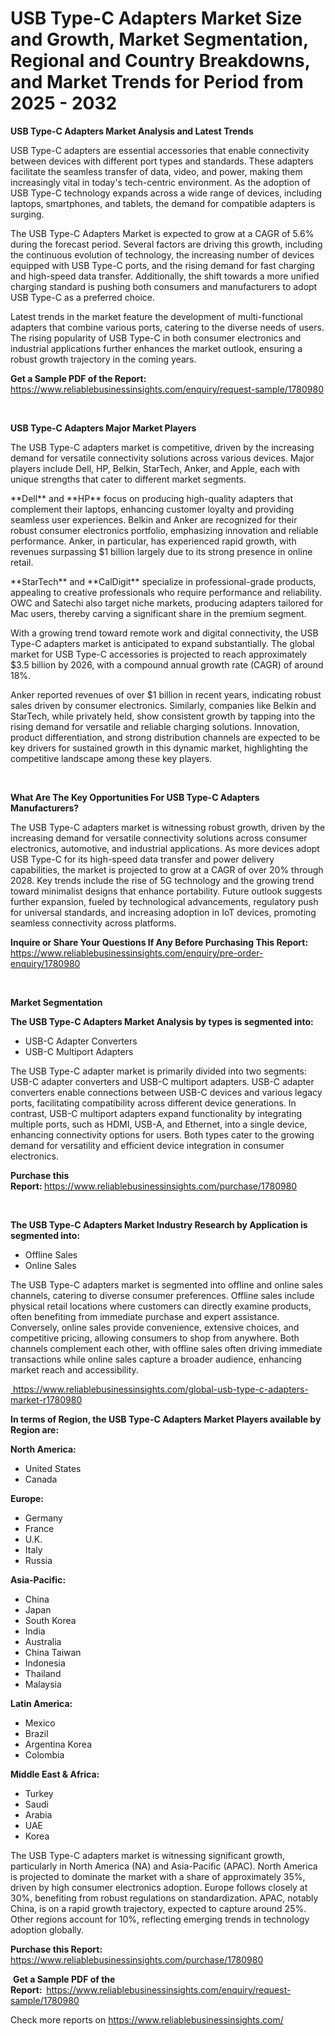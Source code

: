 <p><h1>USB Type-C Adapters Market Size and Growth, Market Segmentation, Regional and Country Breakdowns, and Market Trends for Period from 2025 -  2032</h1></p><p><strong>USB Type-C Adapters Market Analysis and Latest Trends</strong></p>
<p><p>USB Type-C adapters are essential accessories that enable connectivity between devices with different port types and standards. These adapters facilitate the seamless transfer of data, video, and power, making them increasingly vital in today's tech-centric environment. As the adoption of USB Type-C technology expands across a wide range of devices, including laptops, smartphones, and tablets, the demand for compatible adapters is surging.</p><p>The USB Type-C Adapters Market is expected to grow at a CAGR of 5.6% during the forecast period. Several factors are driving this growth, including the continuous evolution of technology, the increasing number of devices equipped with USB Type-C ports, and the rising demand for fast charging and high-speed data transfer. Additionally, the shift towards a more unified charging standard is pushing both consumers and manufacturers to adopt USB Type-C as a preferred choice.</p><p>Latest trends in the market feature the development of multi-functional adapters that combine various ports, catering to the diverse needs of users. The rising popularity of USB Type-C in both consumer electronics and industrial applications further enhances the market outlook, ensuring a robust growth trajectory in the coming years.</p></p>
<p><strong>Get a Sample PDF of the Report:&nbsp;</strong> <a href="https://www.reliablebusinessinsights.com/enquiry/request-sample/1780980?utm_campaign=2190&utm_medium=2&utm_source=Github&utm_content=ia&utm_term=25032025&utm_id=usb-type-c-adapters">https://www.reliablebusinessinsights.com/enquiry/request-sample/1780980</a></p>
<p>&nbsp;</p>
<p><strong>USB Type-C Adapters Major Market Players</strong></p>
<p><p>The USB Type-C adapters market is competitive, driven by the increasing demand for versatile connectivity solutions across various devices. Major players include Dell, HP, Belkin, StarTech, Anker, and Apple, each with unique strengths that cater to different market segments.</p><p>**Dell** and **HP** focus on producing high-quality adapters that complement their laptops, enhancing customer loyalty and providing seamless user experiences. Belkin and Anker are recognized for their robust consumer electronics portfolio, emphasizing innovation and reliable performance. Anker, in particular, has experienced rapid growth, with revenues surpassing $1 billion largely due to its strong presence in online retail.</p><p>**StarTech** and **CalDigit** specialize in professional-grade products, appealing to creative professionals who require performance and reliability. OWC and Satechi also target niche markets, producing adapters tailored for Mac users, thereby carving a significant share in the premium segment.</p><p>With a growing trend toward remote work and digital connectivity, the USB Type-C adapters market is anticipated to expand substantially. The global market for USB Type-C accessories is projected to reach approximately $3.5 billion by 2026, with a compound annual growth rate (CAGR) of around 18%.</p><p>Anker reported revenues of over $1 billion in recent years, indicating robust sales driven by consumer electronics. Similarly, companies like Belkin and StarTech, while privately held, show consistent growth by tapping into the rising demand for versatile and reliable charging solutions. Innovation, product differentiation, and strong distribution channels are expected to be key drivers for sustained growth in this dynamic market, highlighting the competitive landscape among these key players.</p></p>
<p>&nbsp;</p>
<p><strong>What Are The Key Opportunities For USB Type-C Adapters Manufacturers?</strong></p>
<p><p>The USB Type-C adapters market is witnessing robust growth, driven by the increasing demand for versatile connectivity solutions across consumer electronics, automotive, and industrial applications. As more devices adopt USB Type-C for its high-speed data transfer and power delivery capabilities, the market is projected to grow at a CAGR of over 20% through 2028. Key trends include the rise of 5G technology and the growing trend toward minimalist designs that enhance portability. Future outlook suggests further expansion, fueled by technological advancements, regulatory push for universal standards, and increasing adoption in IoT devices, promoting seamless connectivity across platforms.</p></p>
<p><strong>Inquire or Share Your Questions If Any Before Purchasing This Report:</strong> <a href="https://www.reliablebusinessinsights.com/enquiry/pre-order-enquiry/1780980?utm_campaign=2190&utm_medium=2&utm_source=Github&utm_content=ia&utm_term=25032025&utm_id=usb-type-c-adapters">https://www.reliablebusinessinsights.com/enquiry/pre-order-enquiry/1780980</a></p>
<p>&nbsp;</p>
<p><strong>Market Segmentation</strong></p>
<p><strong>The USB Type-C Adapters Market Analysis by types is segmented into:</strong></p>
<p><ul><li>USB-C Adapter Converters</li><li>USB-C Multiport Adapters</li></ul></p>
<p><p>The USB Type-C adapter market is primarily divided into two segments: USB-C adapter converters and USB-C multiport adapters. USB-C adapter converters enable connections between USB-C devices and various legacy ports, facilitating compatibility across different device generations. In contrast, USB-C multiport adapters expand functionality by integrating multiple ports, such as HDMI, USB-A, and Ethernet, into a single device, enhancing connectivity options for users. Both types cater to the growing demand for versatility and efficient device integration in consumer electronics.</p></p>
<p><strong>Purchase this Report:&nbsp;</strong><a href="https://www.reliablebusinessinsights.com/purchase/1780980?utm_campaign=2190&utm_medium=2&utm_source=Github&utm_content=ia&utm_term=25032025&utm_id=usb-type-c-adapters">https://www.reliablebusinessinsights.com/purchase/1780980</a></p>
<p>&nbsp;</p>
<p><strong>The USB Type-C Adapters Market Industry Research by Application is segmented into:</strong></p>
<p><ul><li>Offline Sales</li><li>Online Sales</li></ul></p>
<p><p>The USB Type-C adapters market is segmented into offline and online sales channels, catering to diverse consumer preferences. Offline sales include physical retail locations where customers can directly examine products, often benefiting from immediate purchase and expert assistance. Conversely, online sales provide convenience, extensive choices, and competitive pricing, allowing consumers to shop from anywhere. Both channels complement each other, with offline sales often driving immediate transactions while online sales capture a broader audience, enhancing market reach and accessibility.</p></p>
<p><a href="https://www.reliablebusinessinsights.com/global-usb-type-c-adapters-market-r1780980?utm_campaign=2190&utm_medium=2&utm_source=Github&utm_content=ia&utm_term=25032025&utm_id=usb-type-c-adapters">&nbsp;https://www.reliablebusinessinsights.com/global-usb-type-c-adapters-market-r1780980</a></p>
<p><strong>In terms of Region, the USB Type-C Adapters Market Players available by Region are:</strong></p>
<p>
    <p> <strong> North America: </strong>
        <ul>
            <li>United States</li>
            <li>Canada</li>
        </ul>
        </p> 
    <p> <strong> Europe: </strong>
        <ul>
            <li>Germany</li>
            <li>France</li>
            <li>U.K.</li>
            <li>Italy</li>
            <li>Russia</li>
        </ul>
        </p> 
    <p> <strong> Asia-Pacific: </strong>
        <ul>
            <li>China</li>
            <li>Japan</li>
            <li>South Korea</li>
            <li>India</li>
            <li>Australia</li>
            <li>China Taiwan</li>
            <li>Indonesia</li>
            <li>Thailand</li>
            <li>Malaysia</li>
        </ul>
        </p> 
    <p> <strong> Latin America: </strong>
        <ul>
            <li>Mexico</li>
            <li>Brazil</li>
            <li>Argentina Korea</li>
            <li>Colombia</li>
        </ul>
        </p> 
    <p> <strong> Middle East & Africa: </strong>
        <ul>
            <li>Turkey</li>
            <li>Saudi</li>
            <li>Arabia</li>
            <li>UAE</li>
            <li>Korea</li>
        </ul>
    </p>
    </p>
<p><p>The USB Type-C adapters market is witnessing significant growth, particularly in North America (NA) and Asia-Pacific (APAC). North America is projected to dominate the market with a share of approximately 35%, driven by high consumer electronics adoption. Europe follows closely at 30%, benefiting from robust regulations on standardization. APAC, notably China, is on a rapid growth trajectory, expected to capture around 25%. Other regions account for 10%, reflecting emerging trends in technology adoption globally.</p></p>
<p><strong>Purchase this Report: </strong><a href="https://www.reliablebusinessinsights.com/purchase/1780980?utm_campaign=2190&utm_medium=2&utm_source=Github&utm_content=ia&utm_term=25032025&utm_id=usb-type-c-adapters">https://www.reliablebusinessinsights.com/purchase/1780980</a></p>
<p>&nbsp;<strong>Get a Sample PDF of the Report:&nbsp;&nbsp;</strong><a href="https://www.reliablebusinessinsights.com/enquiry/request-sample/1780980?utm_campaign=2190&utm_medium=2&utm_source=Github&utm_content=ia&utm_term=25032025&utm_id=usb-type-c-adapters">https://www.reliablebusinessinsights.com/enquiry/request-sample/1780980</a></p>
<p><strong></strong></p>
<p>Check more reports on <a href="https://www.reliablebusinessinsights.com/?utm_campaign=2190&utm_medium=2&utm_source=Github&utm_content=ia&utm_term=25032025&utm_id=usb-type-c-adapters">https://www.reliablebusinessinsights.com/</a></p>